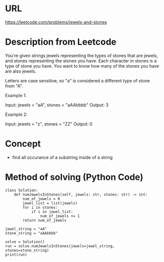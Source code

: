 # URL
https://leetcode.com/problems/jewels-and-stones
# Description from Leetcode
You're given strings jewels representing the types of stones that are jewels, and stones representing the stones you have. Each character in stones is a type of stone you have. You want to know how many of the stones you have are also jewels.

Letters are case sensitive, so "a" is considered a different type of stone from "A".

Example 1:

Input: jewels = "aA", stones = "aAAbbbb"
Output: 3

Example 2:

Input: jewels = "z", stones = "ZZ"
Output: 0

# Concept
* find all occurance of a substring inside of a string
# Method of solving (Python Code)
```
class Solution:
    def numJewelsInStones(self, jewels: str, stones: str) -> int:
        num_of_jewels = 0
        jewel_list = list(jewels)
        for i in stones:
            if i in jewel_list:
                num_of_jewels += 1
        return num_of_jewels

jewel_string = "aA"
stone_string = "aAAbbbb"

solve = Solution()
run = solve.numJewelsInStones(jewels=jewel_string, stones=stone_string)
print(run)
```
